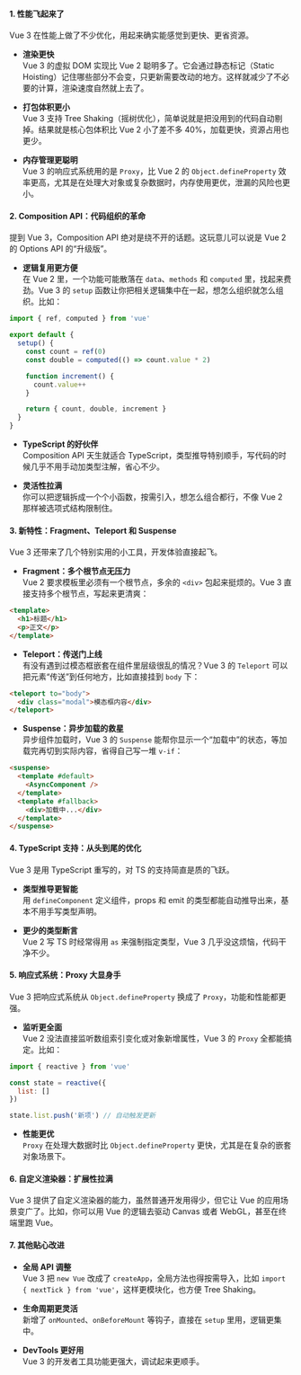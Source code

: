 #### 1. **性能飞起来了**
Vue 3 在性能上做了不少优化，用起来确实能感觉到更快、更省资源。

- **渲染更快**  
  Vue 3 的虚拟 DOM 实现比 Vue 2 聪明多了。它会通过静态标记（Static Hoisting）记住哪些部分不会变，只更新需要改动的地方。这样就减少了不必要的计算，渲染速度自然就上去了。

- **打包体积更小**  
  Vue 3 支持 Tree Shaking（摇树优化），简单说就是把没用到的代码自动剔掉。结果就是核心包体积比 Vue 2 小了差不多 40%，加载更快，资源占用也更少。

- **内存管理更聪明**  
  Vue 3 的响应式系统用的是 `Proxy`，比 Vue 2 的 `Object.defineProperty` 效率更高，尤其是在处理大对象或复杂数据时，内存使用更优，泄漏的风险也更小。



#### 2. **Composition API：代码组织的革命**
提到 Vue 3，Composition API 绝对是绕不开的话题。这玩意儿可以说是 Vue 2 的 Options API 的“升级版”。

- **逻辑复用更方便**  
  在 Vue 2 里，一个功能可能散落在 `data`、`methods` 和 `computed` 里，找起来费劲。Vue 3 的 `setup` 函数让你把相关逻辑集中在一起，想怎么组织就怎么组织。比如：

```javascript
import { ref, computed } from 'vue'

export default {
  setup() {
    const count = ref(0)
    const double = computed(() => count.value * 2)

    function increment() {
      count.value++
    }

    return { count, double, increment }
  }
}
```

- **TypeScript 的好伙伴**  
  Composition API 天生就适合 TypeScript，类型推导特别顺手，写代码的时候几乎不用手动加类型注解，省心不少。

- **灵活性拉满**  
  你可以把逻辑拆成一个个小函数，按需引入，想怎么组合都行，不像 Vue 2 那样被选项式结构限制住。



#### 3. **新特性：Fragment、Teleport 和 Suspense**
Vue 3 还带来了几个特别实用的小工具，开发体验直接起飞。

- **Fragment：多个根节点无压力**  
  Vue 2 要求模板里必须有一个根节点，多余的 `<div>` 包起来挺烦的。Vue 3 直接支持多个根节点，写起来更清爽：

```html
<template>
  <h1>标题</h1>
  <p>正文</p>
</template>
```

- **Teleport：传送门上线**  
  有没有遇到过模态框嵌套在组件里层级很乱的情况？Vue 3 的 `Teleport` 可以把元素“传送”到任何地方，比如直接挂到 `body` 下：

```html
<teleport to="body">
  <div class="modal">模态框内容</div>
</teleport>
```

- **Suspense：异步加载的救星**  
  异步组件加载时，Vue 3 的 `Suspense` 能帮你显示一个“加载中”的状态，等加载完再切到实际内容，省得自己写一堆 `v-if`：

```html
<suspense>
  <template #default>
    <AsyncComponent />
  </template>
  <template #fallback>
    <div>加载中...</div>
  </template>
</suspense>
```



#### 4. **TypeScript 支持：从头到尾的优化**
Vue 3 是用 TypeScript 重写的，对 TS 的支持简直是质的飞跃。

- **类型推导更智能**  
  用 `defineComponent` 定义组件，props 和 emit 的类型都能自动推导出来，基本不用手写类型声明。

- **更少的类型断言**  
  Vue 2 写 TS 时经常得用 `as` 来强制指定类型，Vue 3 几乎没这烦恼，代码干净不少。



#### 5. **响应式系统：Proxy 大显身手**
Vue 3 把响应式系统从 `Object.defineProperty` 换成了 `Proxy`，功能和性能都更强。

- **监听更全面**  
  Vue 2 没法直接监听数组索引变化或对象新增属性，Vue 3 的 `Proxy` 全都能搞定。比如：

```javascript
import { reactive } from 'vue'

const state = reactive({
  list: []
})

state.list.push('新项') // 自动触发更新
```

- **性能更优**  
  `Proxy` 在处理大数据时比 `Object.defineProperty` 更快，尤其是在复杂的嵌套对象场景下。



#### 6. **自定义渲染器：扩展性拉满**
Vue 3 提供了自定义渲染器的能力，虽然普通开发用得少，但它让 Vue 的应用场景变广了。比如，你可以用 Vue 的逻辑去驱动 Canvas 或者 WebGL，甚至在终端里跑 Vue。



#### 7. **其他贴心改进**
- **全局 API 调整**  
  Vue 3 把 `new Vue` 改成了 `createApp`，全局方法也得按需导入，比如 `import { nextTick } from 'vue'`，这样更模块化，也方便 Tree Shaking。

- **生命周期更灵活**  
  新增了 `onMounted`、`onBeforeMount` 等钩子，直接在 `setup` 里用，逻辑更集中。

- **DevTools 更好用**  
  Vue 3 的开发者工具功能更强大，调试起来更顺手。
